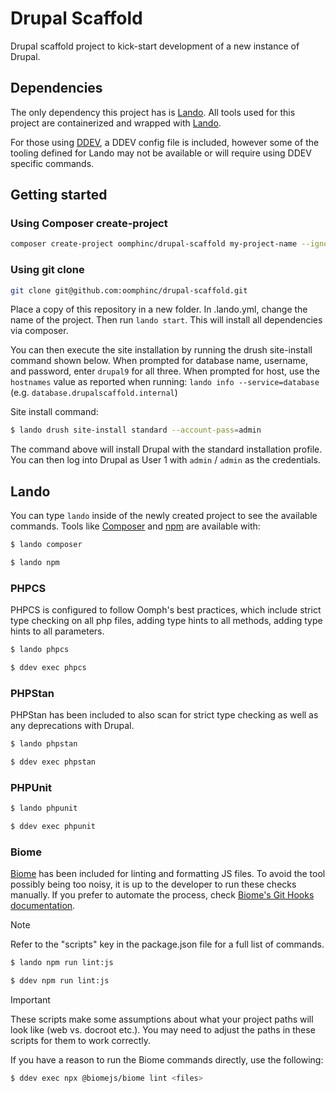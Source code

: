 # Drupal Scaffold

Drupal scaffold project to kick-start development of a new instance of Drupal.

## Dependencies

The only dependency this project has is [Lando][]. All tools used for this
project are containerized and wrapped with [Lando][].

For those using [DDEV], a DDEV config file is included, however some of the
tooling defined for Lando may not be available or will require using DDEV
specific commands.

## Getting started


### Using Composer create-project

```bash
composer create-project oomphinc/drupal-scaffold my-project-name --ignore-platform-reqs
```

### Using git clone

```bash
git clone git@github.com:oomphinc/drupal-scaffold.git
```

Place a copy of this repository in a new folder. In .lando.yml,
change the name of the project. Then run `lando start`. This will
install all dependencies via composer.

You can then execute the site installation by running the drush site-install command shown below.
When prompted for database name, username, and password, enter `drupal9` for all three.
When prompted for host, use the `hostnames` value as reported when running:
`lando info --service=database` (e.g. `database.drupalscaffold.internal`)


Site install command:
```bash
$ lando drush site-install standard --account-pass=admin
```

The command above will  install Drupal with the standard installation profile.
You can then log into Drupal as User 1 with `admin` / `admin` as the credentials.

## Lando

You can type `lando` inside of the newly created project to see the available
commands. Tools like [Composer][] and [npm][] are available with:

```bash
$ lando composer
```

```bash
$ lando npm
```

### PHPCS
PHPCS is configured to follow Oomph's best practices, which include
strict type checking on all php files, adding type hints to all methods,
adding type hints to all parameters.

```bash
$ lando phpcs
```

```bash
$ ddev exec phpcs
```

### PHPStan
PHPStan has been included to also scan for strict type checking as well as
any deprecations with Drupal.

```bash
$ lando phpstan
```

```bash
$ ddev exec phpstan
```

### PHPUnit

```bash
$ lando phpunit
```

```bash
$ ddev exec phpunit
```

### Biome
[Biome][] has been included for linting and formatting JS files. To avoid the tool possibly being too noisy, it is up to the developer to run these checks manually. If you prefer to automate the process, check [Biome's Git Hooks documentation][].

> [!NOTE]
> Refer to the "scripts" key in the package.json file for a full list of commands.

```bash
$ lando npm run lint:js
```

```bash
$ ddev npm run lint:js
```

> [!IMPORTANT]
> These scripts make some assumptions about what your project paths will look like (web vs. docroot etc.). You may need to adjust the paths in these scripts for them to work correctly.

If you have a reason to run the Biome commands directly, use the following:

```bash
$ ddev exec npx @biomejs/biome lint <files>
```

[Lando]: https://docs.devwithlando.io
[Composer]: https://getcomposer.org
[npm]: https://www.npmjs.com
[DDEV]: https://ddev.readthedocs.io/en/stable
[Biome]: https://biomejs.dev/guides/getting-started
[Biome's Git Hooks documentation]: https://biomejs.dev/recipes/git-hooks/
